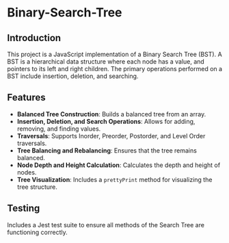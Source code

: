 # Binary-Search-Tree

## Introduction

This project is a JavaScript implementation of a Binary Search Tree (BST). A BST is a hierarchical data structure where each node has a value, and pointers to its left and right children. The primary operations performed on a BST include insertion, deletion, and searching.

## Features

- **Balanced Tree Construction**: Builds a balanced tree from an array.
- **Insertion, Deletion, and Search Operations**: Allows for adding, removing, and finding values.
- **Traversals**: Supports Inorder, Preorder, Postorder, and Level Order traversals.
- **Tree Balancing and Rebalancing**: Ensures that the tree remains balanced.
- **Node Depth and Height Calculation**: Calculates the depth and height of nodes.
- **Tree Visualization**: Includes a `prettyPrint` method for visualizing the tree structure.

## Testing

Includes a Jest test suite to ensure all methods of the Search Tree are functioning correctly.
